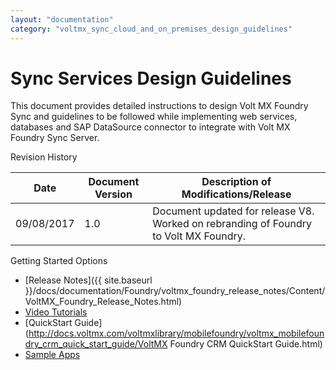 ```yaml
---
layout: "documentation"
category: "voltmx_sync_cloud_and_on_premises_design_guidelines"
---
```

                      


# Sync Services Design Guidelines

This document provides detailed instructions to design Volt MX Foundry Sync and guidelines to be followed while implementing web services, databases and SAP DataSource connector to integrate with Volt MX Foundry Sync Server.

Revision History

  
| **Date** | **Document Version** | **Description of Modifications/Release** |
| --- | --- | --- |
| 09/08/2017 | 1.0 | Document updated for release V8. Worked on rebranding of Foundry to Volt MX Foundry. |

Getting Started Options

*   [Release Notes]({{ site.baseurl }}/docs/documentation/Foundry/voltmx_foundry_release_notes/Content/VoltMX_Foundry_Release_Notes.html)
*   [Video Tutorials](http://docs.voltmx.com/voltmxlibrary/mobilefoundry/mf_video_tutorials/Default.html)
*   [QuickStart Guide](http://docs.voltmx.com/voltmxlibrary/mobilefoundry/voltmx_mobilefoundry_crm_quick_start_guide/VoltMX Foundry CRM QuickStart Guide.html)
*   [Sample Apps](https://github.com/voltmx/)
